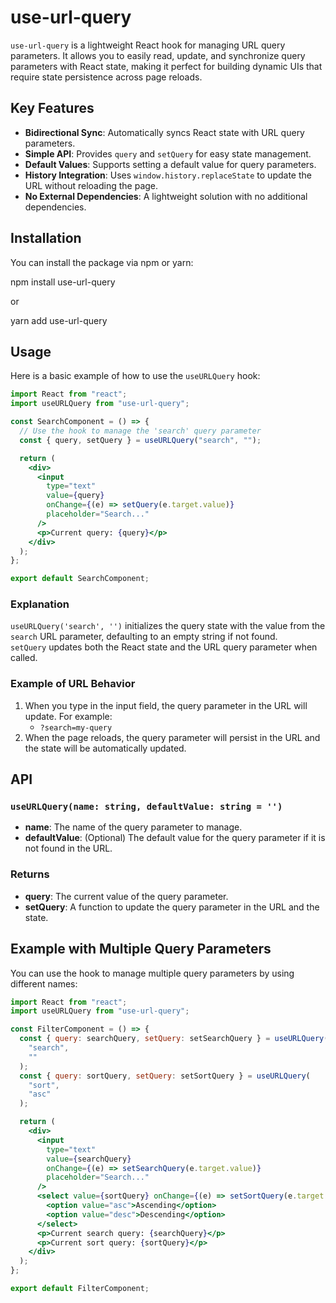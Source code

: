 # use-url-query

`use-url-query` is a lightweight React hook for managing URL query parameters. It allows you to easily read, update, and synchronize query parameters with React state, making it perfect for building dynamic UIs that require state persistence across page reloads.

## Key Features

- **Bidirectional Sync**: Automatically syncs React state with URL query parameters.
- **Simple API**: Provides `query` and `setQuery` for easy state management.
- **Default Values**: Supports setting a default value for query parameters.
- **History Integration**: Uses `window.history.replaceState` to update the URL without reloading the page.
- **No External Dependencies**: A lightweight solution with no additional dependencies.

## Installation

You can install the package via npm or yarn:

npm install use-url-query

or

yarn add use-url-query

## Usage

Here is a basic example of how to use the `useURLQuery` hook:

```jsx
import React from "react";
import useURLQuery from "use-url-query";

const SearchComponent = () => {
  // Use the hook to manage the 'search' query parameter
  const { query, setQuery } = useURLQuery("search", "");

  return (
    <div>
      <input
        type="text"
        value={query}
        onChange={(e) => setQuery(e.target.value)}
        placeholder="Search..."
      />
      <p>Current query: {query}</p>
    </div>
  );
};

export default SearchComponent;
```

### Explanation

`useURLQuery('search', '')` initializes the query state with the value from the `search` URL parameter, defaulting to an empty string if not found.  
`setQuery` updates both the React state and the URL query parameter when called.

### Example of URL Behavior

1. When you type in the input field, the query parameter in the URL will update. For example:
   - `?search=my-query`
2. When the page reloads, the query parameter will persist in the URL and the state will be automatically updated.

## API

### `useURLQuery(name: string, defaultValue: string = '')`

- **name**: The name of the query parameter to manage.
- **defaultValue**: (Optional) The default value for the query parameter if it is not found in the URL.

### Returns

- **query**: The current value of the query parameter.
- **setQuery**: A function to update the query parameter in the URL and the state.

## Example with Multiple Query Parameters

You can use the hook to manage multiple query parameters by using different names:

```jsx
import React from "react";
import useURLQuery from "use-url-query";

const FilterComponent = () => {
  const { query: searchQuery, setQuery: setSearchQuery } = useURLQuery(
    "search",
    ""
  );
  const { query: sortQuery, setQuery: setSortQuery } = useURLQuery(
    "sort",
    "asc"
  );

  return (
    <div>
      <input
        type="text"
        value={searchQuery}
        onChange={(e) => setSearchQuery(e.target.value)}
        placeholder="Search..."
      />
      <select value={sortQuery} onChange={(e) => setSortQuery(e.target.value)}>
        <option value="asc">Ascending</option>
        <option value="desc">Descending</option>
      </select>
      <p>Current search query: {searchQuery}</p>
      <p>Current sort query: {sortQuery}</p>
    </div>
  );
};

export default FilterComponent;
```
